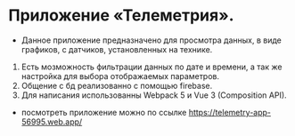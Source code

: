 # Приложение «Телеметрия».

* Данное приложение предназначено для просмотра данных, в виде графиков, с датчиков, установленных на технике.
1. Есть мозможность фильтрации данных по дате и времени, а так же настройка для выбора отображаемых параметров.
2. Общение с бд реализованно с помощью firebase.
3. Для написания использованны Webpack 5 и Vue 3 (Composition API).

* посмотреть приложение можно по ссылке https://telemetry-app-56995.web.app/
